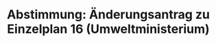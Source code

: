 ---
abstimmung:
  abstimmung: 1
  bundestagssitzung: 129
  datum: 26. November 2019
  legislaturperiode: 19
categories:
- Todo
data:
- title: Abstimmungsergebnis 20191126_1-data.pdf
  url: /res/2021-btw/abstimmungsergebnisse/20191126_1-data.pdf
- title: Abstimmungsergebnis 20191126_1_xls-data.xlsx
  url: /res/2021-btw/abstimmungsergebnisse/20191126_1_xls-data.xlsx
- title: Abstimmungsergebnis 20191126_1_xls-data.csv
  url: /res/2021-btw/abstimmungsergebnisse/csv/20191126_1_xls-data.csv
ergebnis:
  AfD:
    enthaltung: 0
    gesamt: 91
    ja: 83
    nein: 0
    nichtabgegeben: 8
    ungueltig: 0
  Bündnis 90/Die Grünen:
    enthaltung: 0
    gesamt: 67
    ja: 0
    nein: 56
    nichtabgegeben: 11
    ungueltig: 0
  Die Linke:
    enthaltung: 0
    gesamt: 69
    ja: 0
    nein: 61
    nichtabgegeben: 8
    ungueltig: 0
  FDP:
    enthaltung: 0
    gesamt: 79
    ja: 0
    nein: 67
    nichtabgegeben: 12
    ungueltig: 0
  cdu/csu:
    enthaltung: 0
    gesamt: 246
    ja: 0
    nein: 220
    nichtabgegeben: 26
    ungueltig: 0
  file: 20191126_1_xls-data.xlsx
  fraktionslos:
    enthaltung: 0
    gesamt: 4
    ja: 0
    nein: 2
    nichtabgegeben: 2
    ungueltig: 0
  spd:
    enthaltung: 0
    gesamt: 152
    ja: 0
    nein: 134
    nichtabgegeben: 18
    ungueltig: 0
layout: abstimmung
links:
- title: Link zu bundestag.de
  url: https://www.bundestag.de/parlament/plenum/abstimmung/abstimmung?id=640
preview: 'Deutscher Bundestag


  129. Sitzung des Deutschen Bundestages

  am Dienstag, 26. November 2019


  Endgültiges Ergebnis der Namentlichen Abstimmung Nr. 1


  Änderungsantrag der Abgeordneten Karsten Hilse, Dr. Rainer Kraft, Andreas Bleck,

  weiterer Abgeordneter und der Fraktion der AfD auf Drucksache 19/15464

  zu der zweiten Beratung der Gesetzentwürfe der Bundesregierung

  über die Feststellung des Bundeshaushaltsplans für das Haushaltsjahr 2020

  (Haushaltsgesetz 2020)

  Drs. 19/11800, 19/11802, 19/13915, 19/13924, 19/13925 und 19/13926

  sowie zur Ergänzung des Entwurfs eines Gesetzes über die Feststellung des

  Bundeshaushaltsplans für das Haushaltsjahr 2020

  Drs. 19/13800, 19/13801 und 19/13802

  hier: Einzelplan 16

  Geschäftsbereich des Bundesministeriums für Umwelt, Naturschutz und nukleare

  Sicherheit'
tags:
- Todo
title: 'Abstimmung: Änderungsantrag zu Einzelplan 16 (Umweltministerium)'
---